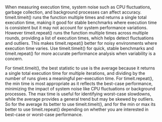 When measuring execution time, system noise such as CPU fluctuations, garbage collection, and background processes can affect accuracy. timeit.timeit() runs the function multiple times and returns a single total execution time, making it good for stable benchmarks where execution time is consistent but it may not account for system performance variations. However timeit.repeat() runs the function multiple times across multiple rounds, providing a list of execution times, which helps detect fluctuations and outliers. This makes timeit.repeat() better for noisy environments where execution time varies. Use timeit.timeit() for quick, stable benchmarks and timeit.repeat() for more accurate performance analysis when variability is a concern.

For timeit.timeit(), the best statistic to use is the average because it returns a single total execution time for multiple iterations, and dividing by the number of runs gives a meaningful per-execution time. For timeit.repeat(), the min time is most appropriate as it reflects the best-case performance, minimizing the impact of system noise like CPU fluctuations or background processes. The max time is useful for identifying worst-case slowdowns, while the average provides a general trend but may be skewed by outliers. So for the average its better to use timeit.timeit(), and for the min or max its better to use timeit.repeat() depending on whether you are interested in best-case or worst-case performance.

